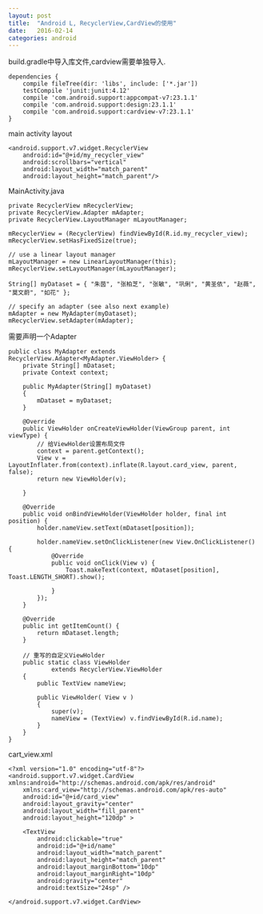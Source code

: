 ```yaml
---
layout: post
title:  "Android L, RecyclerView,CardView的使用"
date:   2016-02-14
categories: android
---
```


build.gradle中导入库文件,cardview需要单独导入.

    dependencies {
        compile fileTree(dir: 'libs', include: ['*.jar'])
        testCompile 'junit:junit:4.12'
        compile 'com.android.support:appcompat-v7:23.1.1'
        compile 'com.android.support:design:23.1.1'
        compile 'com.android.support:cardview-v7:23.1.1'
    }

main activity layout

    <android.support.v7.widget.RecyclerView
        android:id="@+id/my_recycler_view"
        android:scrollbars="vertical"
        android:layout_width="match_parent"
        android:layout_height="match_parent"/>

MainActivity.java

    private RecyclerView mRecyclerView;
    private RecyclerView.Adapter mAdapter;
    private RecyclerView.LayoutManager mLayoutManager;
    
    mRecyclerView = (RecyclerView) findViewById(R.id.my_recycler_view);
    mRecyclerView.setHasFixedSize(true);

    // use a linear layout manager
    mLayoutManager = new LinearLayoutManager(this);
    mRecyclerView.setLayoutManager(mLayoutManager);

    String[] myDataset = { "朱茵", "张柏芝", "张敏", "巩俐", "黄圣依", "赵薇", "莫文蔚", "如花" };

    // specify an adapter (see also next example)
    mAdapter = new MyAdapter(myDataset);
    mRecyclerView.setAdapter(mAdapter);
    
需要声明一个Adapter

    public class MyAdapter extends RecyclerView.Adapter<MyAdapter.ViewHolder> {
        private String[] mDataset;
        private Context context;

        public MyAdapter(String[] myDataset)
        {
            mDataset = myDataset;
        }

        @Override
        public ViewHolder onCreateViewHolder(ViewGroup parent, int viewType) {
            // 给ViewHolder设置布局文件
            context = parent.getContext();
            View v = LayoutInflater.from(context).inflate(R.layout.card_view, parent, false);
            return new ViewHolder(v);

        }

        @Override
        public void onBindViewHolder(ViewHolder holder, final int position) {
            holder.nameView.setText(mDataset[position]);

            holder.nameView.setOnClickListener(new View.OnClickListener() {
                @Override
                public void onClick(View v) {
                    Toast.makeText(context, mDataset[position], Toast.LENGTH_SHORT).show();

                }
            });
        }

        @Override
        public int getItemCount() {
            return mDataset.length;
        }

        // 重写的自定义ViewHolder
        public static class ViewHolder
                extends RecyclerView.ViewHolder
        {
            public TextView nameView;

            public ViewHolder( View v )
            {
                super(v);
                nameView = (TextView) v.findViewById(R.id.name);
            }
        }
    }
    
cart_view.xml

    <?xml version="1.0" encoding="utf-8"?>
    <android.support.v7.widget.CardView xmlns:android="http://schemas.android.com/apk/res/android"
        xmlns:card_view="http://schemas.android.com/apk/res-auto"
        android:id="@+id/card_view"
        android:layout_gravity="center"
        android:layout_width="fill_parent"
        android:layout_height="120dp" >

        <TextView
            android:clickable="true"
            android:id="@+id/name"
            android:layout_width="match_parent"
            android:layout_height="match_parent"
            android:layout_marginBottom="10dp"
            android:layout_marginRight="10dp"
            android:gravity="center"
            android:textSize="24sp" />

    </android.support.v7.widget.CardView>

